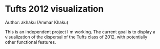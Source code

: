 # Tufts 2012 visualization #
Author: akhaku (Ammar Khaku)

This is an independent project I'm working. The current goal is to display a visualization of the dispersal of the Tufts class of 2012, with potentially other functional features. 
